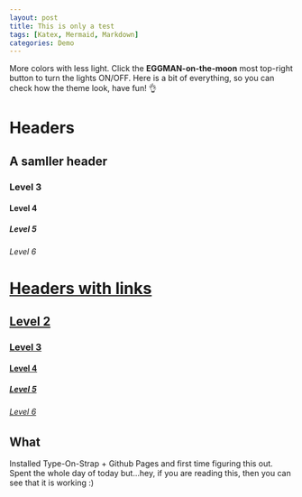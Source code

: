 ```yaml
---
layout: post
title: This is only a test
tags: [Katex, Mermaid, Markdown]
categories: Demo
---
```


More colors with less light. Click the **EGGMAN-on-the-moon** most top-right button to turn the lights ON/OFF.
Here is a bit of everything, so you can check how the theme look, have fun! 👌


# Headers
## A samller header
### Level 3
#### Level 4
##### Level 5
###### Level 6
 
# [Headers with links](http://localhost)
## [Level 2](http://localhost)
### [Level 3](http://localhost)
#### [Level 4](http://localhost)
##### [Level 5](http://localhost) 
###### [Level 6](http://localhost)

## What
Installed Type-On-Strap + Github Pages and first time figuring this out. Spent the whole day of today but...hey, if you are reading this, then you can see that it is working :)